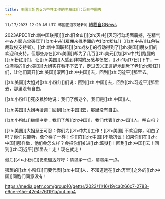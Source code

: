 ```yaml
---
title: 美国大姐告诉为中共工作的老粉红们：回到中国去
---
```

`11/17/2023 12:20 AM UTC 韩国正道农场新闻` [轉載自GNews](https://gnews.org/articles/1985578)

2023APEC[[zh:新中国联邦]][[zh:旧金山]][[zh:灭共]]灭习行动场面震撼，在精气神各方面完全碾压了[[zh:中共]]雇佣来撑场面的老[[zh:粉红]]（[[zh:中共]]红色独裁政权支持者）。[[zh:新中国联邦]][[zh:战友]]的行动得到了[[zh:美国]]朋友们的欢迎和支持。但那些身在[[zh:美国]]却为了几百[[zh:美元]]为[[zh:中共]]跑腿的[[zh:粉红]]们，让[[zh:美国]]人感到非常的反感与愤怒，[[zh:11月17日]]下午，一位漂亮的[[zh:美国]]大姐实在看不下去了，走过去义正言辞地训斥了老[[zh:粉红]]们，让他们离开[[zh:美国]]滚回[[zh:中共国]]去，回到[[zh:习近平]]那里去。

[[zh:美国]]大姐对[[zh:小粉红]]们说：回到[[zh:中国]]去，回到[[zh:习近平]]那里去，那里没有自由。

[[zh:小粉红]]死皮赖脸地说：我们了解这个，我们是[[zh:中国]]人。

[[zh:美国]]大姐再强调：回到[[zh:中国]]去，那里没有自由。

[[zh:小粉红]]继续争辩：我们了解[[zh:中国]]，我们代表[[zh:中国]]人，明白吗？

[[zh:美国]]大姐忍无可忍：你们为[[zh:中共]]工作！[[zh:美国]]不欢迎你，明白了吗？你们只能听，像个猴子一样！你们在[[zh:中国]]不能抗议！如果你们在[[zh:中国]]那样做，他们会怎么样？会把你们关进[[zh:监狱]]！回到[[zh:中国]]去！回到[[zh:习近平]]那里去！走！现在就走！

最后[[zh:小粉红]]便撤退边哼哼：请温柔一点，请温柔一点。

猥琐的[[zh:小粉红]]们要代表[[zh:中国]]人，不知道远在[[zh:万里]]之外的[[zh:中国]]同胞们同意没有！

https://media.gettr.com/group10/getter/2023/11/16/19/ca0f66c7-2783-e9ce-e15e-42e4e76f191a/out.mp4


